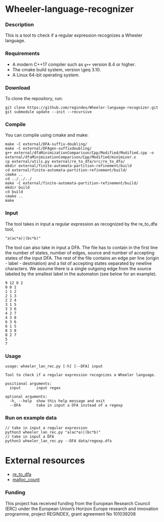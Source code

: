 # Wheeler-language-recognizer

### Description

This is a tool to check if a regular expression recognizes a Wheeler language.

### Requirements

* A modern C++17 compiler such as `g++` version 8.4 or higher.
* The cmake build system, version \geq 3.10.
* A Linux 64-bit operating system.

### Download

To clone the repository, run:

```console
git clone https://github.com/regindex/Wheeler-language-recognizer.git
git submodule update --init --recursive
```

### Compile

You can compile using cmake and make:

```console
make -C external/DFA-suffix-doubling/
make -C external/DFAgen-suffixdoubling/
g++ external/dfaMinimizationComparison/Cpp/Modified/Modified.cpp -o external/dfaMinimizationComparison/Cpp/Modified/minimizer.x
cp external/utils.py external/re_to_dfa/src/re_to_dfa/
mkdir external/finite-automata-partition-refinement/build
cd external/finite-automata-partition-refinement/build/
cmake ..
cd ../../../
make -C external/finite-automata-partition-refinement/build/
mkdir build
cd build
cmake ..
make 
```

### Input

The tool takes in input a regular expression as recognized by the re_to_dfa tool,
```
"a(ac*a)|(bc*b)"
```
The tool can also take in input a DFA. The file has to contain in the first line the number of states, number of edges, source and number of accepting states of the input DFA. The rest of the file contains an edge per line (origin - label - destination) and a list of accepting states separated by newline characters. We assume there is a single outgoing edge from the source labeled by the smallest label in the automaton (see below for an example).
```
9 12 0 2
0 0 1
1 1 2
2 1 3
2 2 4
3 1 5
3 3 6
4 2 7
4 3 8
6 3 6
6 1 5
8 3 8
8 2 7
5
7
```

### Usage

```
usage: wheeler_lan_rec.py [-h] [--DFA] input

Tool to check if a regular expression recognizes a Wheeler language.

positional arguments:
  input       input regex

optional arguments:
  -h, --help  show this help message and exit
  --DFA       take in input a DFA instead of a regexp
```

### Run on example data

```console
// take in input a regular expression
python3 wheeler_lan_rec.py "a(ac*a)|(bc*b)"
// take in input a DFA
python3 wheeler_lan_rec.py --DFA data/regexp.dfa 
```

# External resources


* [re_to_dfa](https://github.com/fnvir/re_to_dfa.git)
* [malloc_count](https://github.com/bingmann/malloc_count)

### Funding

This project has received funding from the European Research Council (ERC) under the European Union’s Horizon Europe research and innovation programme, project REGINDEX, grant agreement No 101039208